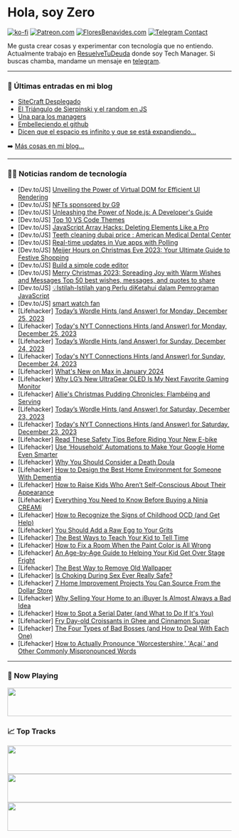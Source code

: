 # Hola, soy Zero

[![ko-fi](https://ko-fi.com/img/githubbutton_sm.svg)](https://ko-fi.com/J3J4N0LUK)
[![Patreon.com](https://img.shields.io/endpoint.svg?url=https%3A%2F%2Fshieldsio-patreon.vercel.app%2Fapi%3Fusername%3Dzerodragon%26type%3Dpatrons&style=for-the-badge)](https://patreon.com/zerodragon)
[![FloresBenavides.com](https://img.shields.io/website?down_message=oops&label=MiBlog&style=for-the-badge&up_message=online&url=https%3A%2F%2Ffloresbenavides.com)](https://floresbenavides.com)
[![Telegram Contact](https://img.shields.io/badge/escr%C3%ADbeme-ZeroDragon-%2326A5E4?style=for-the-badge&logo=telegram)](https://t.me/zerodragon)

Me gusta crear cosas y experimentar con tecnología que no entiendo.
Actualmente trabajo en [ResuelveTuDeuda](http://github.com/resuelve) donde soy Tech Manager.
Si buscas chamba, mandame un mensaje en [telegram](https://t.me/zerodragon).

---

### 📕 Últimas entradas en mi blog
<!-- BLOG-POST-LIST:START -->
- [SiteCraft Desplegado](https://floresbenavides.com/sitecraft-desplegado/)
- [El Triángulo de Sierpinski y el random en JS](https://floresbenavides.com/el-triangulo-de-sierpinski-y-el-random-en-js/)
- [Una para los managers](https://floresbenavides.com/una-para-los-managers/)
- [Embelleciendo el github](https://floresbenavides.com/embelleciendo-el-github/)
- [Dicen que el espacio es infinito y que se está expandiendo…](https://floresbenavides.com/dicen-que-el-espacio-es-infinito-y-que-se-esta-expandiendo/)
<!-- BLOG-POST-LIST:END -->

➡️ [Más cosas en mi blog...](https://floresbenavides.com)

---

### 👨‍💻 Noticias random de tecnología
<!-- TECH-POSTS:START -->
- [Dev.to/JS] [Unveiling the Power of Virtual DOM for Efficient UI Rendering](https://dev.to/sarthakpant772/unveiling-the-power-of-virtual-dom-for-efficient-ui-rendering-2pka)
- [Dev.to/JS] [NFTs sponsored by G9](https://dev.to/umarg9/nfts-sponsored-by-g9-3jl6)
- [Dev.to/JS] [Unleashing the Power of Node.js: A Developer&#39;s Guide](https://dev.to/rawas_aditya/unleashing-the-power-of-nodejs-a-developers-guide-4nb3)
- [Dev.to/JS] [Top 10 VS Code Themes](https://dev.to/muthuannamalai12/top-10-vs-code-themes-lom)
- [Dev.to/JS] [JavaScript Array Hacks: Deleting Elements Like a Pro](https://dev.to/amritapadhy/javascript-array-hacks-deleting-elements-like-a-pro-458h)
- [Dev.to/JS] [Teeth cleaning dubai price : American Medical Dental Center](https://dev.to/americanmdcenter/teeth-cleaning-dubai-price-american-medical-dental-center-1j0h)
- [Dev.to/JS] [Real-time updates in Vue apps with Polling](https://dev.to/jacobandrewsky/real-time-updates-in-vue-apps-with-polling-35eg)
- [Dev.to/JS] [Meijer Hours on Christmas Eve 2023: Your Ultimate Guide to Festive Shopping](https://dev.to/sh3106177777/meijer-hours-on-christmas-eve-2023-your-ultimate-guide-to-festive-shopping-59b4)
- [Dev.to/JS] [Build a simple code editor](https://dev.to/phuocng/build-a-simple-code-editor-5gk7)
- [Dev.to/JS] [Merry Christmas 2023: Spreading Joy with Warm Wishes and Messages Top 50 best wishes, messages, and quotes to share](https://dev.to/aak3249/merry-christmas-2023-spreading-joy-with-warm-wishes-and-messages-top-50-best-wishes-messages-and-quotes-to-share-586o)
- [Dev.to/JS] [💡Istilah-Istilah yang Perlu diKetahui dalam Pemrograman JavaScript](https://dev.to/ferryops/istilah-istilah-yang-perlu-diketahui-dalam-pemrograman-javascript-23f6)
- [Dev.to/JS] [smart watch fan](https://dev.to/jayjo87/smart-watch-fan-488h)
- [Lifehacker] [Today’s Wordle Hints &lpar;and Answer&rpar; for Monday, December 25, 2023](https://lifehacker.com/entertainment/wordle-answer-today-december-25-2023)
- [Lifehacker] [Today&#39;s NYT Connections Hints &lpar;and Answer&rpar; for Monday, December 25, 2023](https://lifehacker.com/entertainment/nyt-connections-answer-today-december-25-2023)
- [Lifehacker] [Today’s Wordle Hints &lpar;and Answer&rpar; for Sunday, December 24, 2023](https://lifehacker.com/entertainment/wordle-answer-today-december-24-2023)
- [Lifehacker] [Today&#39;s NYT Connections Hints &lpar;and Answer&rpar; for Sunday, December 24, 2023](https://lifehacker.com/entertainment/nyt-connections-answer-today-december-24-2023)
- [Lifehacker] [What&#39;s New on Max in January 2024](https://lifehacker.com/entertainment/whats-new-on-max-in-january-2024)
- [Lifehacker] [Why LG’s New UltraGear OLED Is My Next Favorite Gaming Monitor](https://lifehacker.com/tech/lg-new-ultragear-oled-monitor)
- [Lifehacker] [Allie&#39;s Christmas Pudding Chronicles: Flambéing and Serving](https://lifehacker.com/food-drink/christmas-pudding-recipe-step-six)
- [Lifehacker] [Today’s Wordle Hints &lpar;and Answer&rpar; for Saturday, December 23, 2023](https://lifehacker.com/entertainment/wordle-answer-today-december-23-2023)
- [Lifehacker] [Today&#39;s NYT Connections Hints &lpar;and Answer&rpar; for Saturday, December 23, 2023](https://lifehacker.com/entertainment/nyt-connections-answer-today-december-23-2023)
- [Lifehacker] [Read These Safety Tips Before Riding Your New E-bike](https://lifehacker.com/health/safety-tips-for-e-bikes)
- [Lifehacker] [Use ‘Household’ Automations to Make Your Google Home Even Smarter](https://lifehacker.com/tech/google-home-automations-household-and-personal-routines)
- [Lifehacker] [Why You Should Consider a Death Doula](https://lifehacker.com/what-does-a-death-doula-do)
- [Lifehacker] [How to Design the Best Home Environment for Someone With Dementia](https://lifehacker.com/home-design-for-someone-with-dementia)
- [Lifehacker] [How to Raise Kids Who Aren’t Self-Conscious About Their Appearance](https://lifehacker.com/how-to-raise-kids-who-are-not-self-conscious-about-appearance)
- [Lifehacker] [Everything You Need to Know Before Buying a Ninja CREAMi](https://lifehacker.com/everything-to-know-before-buying-a-ninja-creami)
- [Lifehacker] [How to Recognize the Signs of Childhood OCD &lpar;and Get Help&rpar;](https://lifehacker.com/how-to-recognize-the-signs-of-childhood-ocd)
- [Lifehacker] [You Should Add a Raw Egg to Your Grits](https://lifehacker.com/add-a-raw-egg-to-grits)
- [Lifehacker] [The Best Ways to Teach Your Kid to Tell Time](https://lifehacker.com/how-to-teach-your-kid-to-tell-time)
- [Lifehacker] [How to Fix a Room When the Paint Color is All Wrong](https://lifehacker.com/how-to-fix-a-room-when-the-paint-color-is-all-wrong)
- [Lifehacker] [An Age-by-Age Guide to Helping Your Kid Get Over Stage Fright](https://lifehacker.com/age-by-age-guide-to-helping-kids-overcome-stage-fright)
- [Lifehacker] [The Best Way to Remove Old Wallpaper](https://lifehacker.com/how-to-remove-old-wallpaper)
- [Lifehacker] [Is Choking During Sex Ever Really Safe?](https://lifehacker.com/is-choking-during-sex-safe)
- [Lifehacker] [7 Home Improvement Projects You Can Source From the Dollar Store](https://lifehacker.com/home-improvement-projects-you-can-source-from-the-dollar-store)
- [Lifehacker] [Why Selling Your Home to an iBuyer Is Almost Always a Bad Idea](https://lifehacker.com/selling-your-home-to-an-ibuyer-is-almost-always-a-bad-idea)
- [Lifehacker] [How to Spot a Serial Dater &lpar;and What to Do If It&#39;s You&rpar;](https://lifehacker.com/how-to-spot-a-serial-dater)
- [Lifehacker] [Fry Day-old Croissants in Ghee and Cinnamon Sugar](https://lifehacker.com/croissant-cinnamon-toast-recipe)
- [Lifehacker] [The Four Types of Bad Bosses &lpar;and How to Deal With Each One&rpar;](https://lifehacker.com/four-types-of-bad-bosses)
- [Lifehacker] [How to Actually Pronounce &#39;Worcestershire,&#39; &#39;Açaí,&#39; and Other Commonly Mispronounced Words](https://lifehacker.com/how-to-pronounce-worcestershire)<!-- TECH-POSTS:END -->

---

### 🎵 Now Playing
<a href="https://spotify-now-playing-dun.vercel.app/now-playing?open"><img src="https://spotify-now-playing-dun.vercel.app/now-playing" width="540" height="64"></a>

### 📈 Top Tracks
<a href="https://spotify-now-playing-dun.vercel.app/top-tracks?i=1&open"><img src="https://spotify-now-playing-dun.vercel.app/top-tracks?i=1" width="540" height="64"></a>
<a href="https://spotify-now-playing-dun.vercel.app/top-tracks?i=2&open"><img src="https://spotify-now-playing-dun.vercel.app/top-tracks?i=2" width="540" height="64"></a>
<a href="https://spotify-now-playing-dun.vercel.app/top-tracks?i=3&open"><img src="https://spotify-now-playing-dun.vercel.app/top-tracks?i=3" width="540" height="64"></a>
